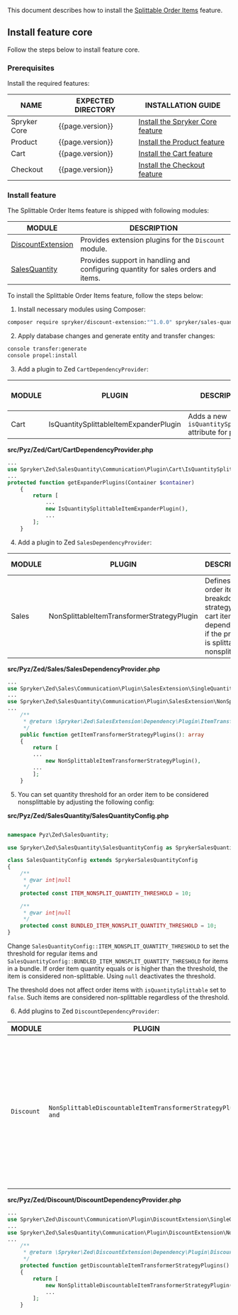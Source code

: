 

This document describes how to install the [Splittable Order Items](/docs/pbc/all/order-management-system/latest/base-shop/order-management-feature-overview/splittable-order-items-overview.html) feature.

## Install feature core

Follow the steps below to install feature core.

### Prerequisites

Install the required features:

| NAME         | EXPECTED DIRECTORY | INSTALLATION GUIDE                                                                                                                    |
|--------------|--------------------|--------------------------------------------------------------------------------------------------------------------------------------|
| Spryker Core | {{page.version}}   | [Install the Spryker Core feature](/docs/pbc/all/miscellaneous/latest/install-and-upgrade/install-features/install-the-spryker-core-feature.html) |
| Product      | {{page.version}}   | [Install the Product feature](/docs/pbc/all/product-information-management/latest/base-shop/install-and-upgrade/install-features/install-the-product-feature.html)           |
| Cart         | {{page.version}}   | [Install the Cart feature](/docs/pbc/all/cart-and-checkout/latest/base-shop/install-and-upgrade/install-features/install-the-cart-feature.html)                 |
| Checkout     | {{page.version}}   | [Install the Checkout feature](/docs/pbc/all/cart-and-checkout/latest/base-shop/install-and-upgrade/install-features/install-the-checkout-feature.html)         |

### Install feature

The Splittable Order Items feature is shipped with following modules:

| MODULE | DESCRIPTION |
| --- | --- |
| [DiscountExtension](https://github.com/spryker/discount-extension) | Provides extension plugins for the `Discount` module. |
| [SalesQuantity](https://github.com/spryker/sales-quantity)| Provides support in handling and configuring quantity for sales orders and items. |

To install the Splittable Order Items feature, follow the steps below:

1. Install necessary modules using Composer:

```bash
composer require spryker/discount-extension:"^1.0.0" spryker/sales-quantity:"^3.4.0" --update-with-dependencies
```

2. Apply database changes and generate entity and transfer changes:

```bash
console transfer:generate
console propel:install
```

3. Add a plugin to Zed `CartDependencyProvider`:


| MODULE | PLUGIN | DESCRIPTION | METHOD IN DEPENDENCY PROVIDER |
| --- | --- | --- | --- |
| Cart | IsQuantitySplittableItemExpanderPlugin | Adds a new `isQuantitySplittable` attribute for products | `getExpanderPlugins` |

**src/Pyz/Zed/Cart/CartDependencyProvider.php**

```php
...
use Spryker\Zed\SalesQuantity\Communication\Plugin\Cart\IsQuantitySplittableItemExpanderPlugin;
...
protected function getExpanderPlugins(Container $container)
    {
        return [
            ...
            new IsQuantitySplittableItemExpanderPlugin(),
            ...
        ];
    }
```

4. Add a plugin to Zed `SalesDependencyProvider`:


| MODULE | PLUGIN | DESCRIPTION | METHOD IN DEPENDENCY PROVIDER |
| --- | --- | --- | --- |
| Sales | NonSplittableItemTransformerStrategyPlugin | Defines the order item's breakdown strategy for cart items depending on if the product is splittable or nonsplittable. | `getItemTransformerStrategyPlugins` |

**src/Pyz/Zed/Sales/SalesDependencyProvider.php**

```php
...
use Spryker\Zed\Sales\Communication\Plugin\SalesExtension\SingleQuantityBasedItemTransformerStrategyPlugin;
...
use Spryker\Zed\SalesQuantity\Communication\Plugin\SalesExtension\NonSplittableItemTransformerStrategyPlugin;
...   
    /**
     * @return \Spryker\Zed\SalesExtension\Dependency\Plugin\ItemTransformerStrategyPluginInterface[]
     */
    public function getItemTransformerStrategyPlugins(): array
    {
        return [
        ...    
			new NonSplittableItemTransformerStrategyPlugin(),
        ...    
        ];
    }
```

5. You can set quantity threshold for an order item to be considered nonsplittable by adjusting the following config:

**src/Pyz/Zed/SalesQuantity/SalesQuantityConfig.php**

```php

namespace Pyz\Zed\SalesQuantity;

use Spryker\Zed\SalesQuantity\SalesQuantityConfig as SprykerSalesQuantityConfig;

class SalesQuantityConfig extends SprykerSalesQuantityConfig
{
    /**
     * @var int|null
     */
    protected const ITEM_NONSPLIT_QUANTITY_THRESHOLD = 10;

    /**
     * @var int|null
     */
    protected const BUNDLED_ITEM_NONSPLIT_QUANTITY_THRESHOLD = 10;
}

```

Change `SalesQuantityConfig::ITEM_NONSPLIT_QUANTITY_THRESHOLD` to set the threshold for regular items and `SalesQuantityConfig::BUNDLED_ITEM_NONSPLIT_QUANTITY_THRESHOLD` for items in a bundle.
If order item quantity equals or is higher than the threshold, the item is considered non-splittable.
Using `null` deactivates the threshold.

The threshold does not affect order items with `isQuantitySplittable` set to `false`.
Such items are considered non-splittable regardless of the threshold.  


6. Add plugins to Zed `DiscountDependencyProvider`:


| MODULE | PLUGIN | DESCRIPTION | METHOD IN DEPENDENCY PROVIDER |
| --- | --- | --- | --- |
| `Discount` |`NonSplittableDiscountableItemTransformerStrategyPlugin and`  | Defines discountable item transformation strategy for splittable and non-splittable items to adjust the discount calculation item breakdown according to the corresponding order item breakdown. | `getDiscountableItemTransformerStrategyPlugins` |

**src/Pyz/Zed/Discount/DiscountDependencyProvider.php**

```php
...
use Spryker\Zed\Discount\Communication\Plugin\DiscountExtension\SingleQuantityBasedDiscountableItemTransformerStrategyPlugin;
...
use Spryker\Zed\SalesQuantity\Communication\Plugin\DiscountExtension\NonSplittableDiscountableItemTransformerStrategyPlugin;
...
    /**
     * @return \Spryker\Zed\DiscountExtension\Dependency\Plugin\DiscountableItemTransformerStrategyPluginInterface[]
     */
    protected function getDiscountableItemTransformerStrategyPlugins(): array
    {
        return [
            new NonSplittableDiscountableItemTransformerStrategyPlugin(),
            ...
        ];
    }
```
